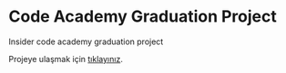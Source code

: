 # Code Academy Graduation Project
Insider code academy graduation project

Projeye ulaşmak için [tıklayınız](https://beyzasahin16.github.io/code-academy-graduation-project/).
